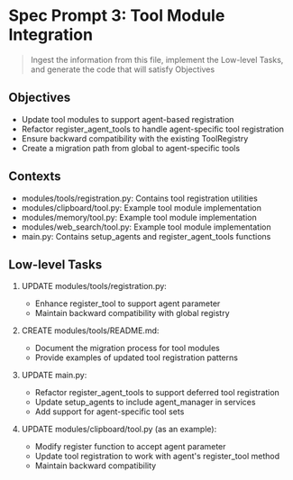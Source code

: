 
# Spec Prompt 3: Tool Module Integration

> Ingest the information from this file, implement the Low-level Tasks, and generate the code that will satisfy Objectives

## Objectives
- Update tool modules to support agent-based registration
- Refactor register_agent_tools to handle agent-specific tool registration
- Ensure backward compatibility with the existing ToolRegistry
- Create a migration path from global to agent-specific tools

## Contexts
- modules/tools/registration.py: Contains tool registration utilities
- modules/clipboard/tool.py: Example tool module implementation
- modules/memory/tool.py: Example tool module implementation
- modules/web_search/tool.py: Example tool module implementation
- main.py: Contains setup_agents and register_agent_tools functions

## Low-level Tasks
1. UPDATE modules/tools/registration.py:
   - Enhance register_tool to support agent parameter
   - Maintain backward compatibility with global registry

2. CREATE modules/tools/README.md:
   - Document the migration process for tool modules
   - Provide examples of updated tool registration patterns

3. UPDATE main.py:
   - Refactor register_agent_tools to support deferred tool registration
   - Update setup_agents to include agent_manager in services
   - Add support for agent-specific tool sets

4. UPDATE modules/clipboard/tool.py (as an example):
   - Modify register function to accept agent parameter
   - Update tool registration to work with agent's register_tool method
   - Maintain backward compatibility
